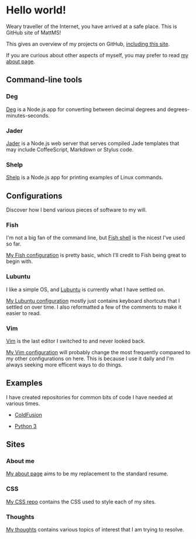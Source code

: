 # Hello world!

Weary traveller of the Internet, you have arrived at a safe place.
This is GitHub site of MattMS!

This gives an overview of my projects on GitHub,
[including this site](https://github.com/MattMS/mattms.github.io).

If you are curious about other aspects of myself, you may prefer to read
[my about page](http://about.mattms.info/).


## Command-line tools

### Deg

[Deg](https://github.com/MattMS/deg#degrees-conversions) is a Node.js
app for converting between decimal degrees and degrees-minutes-seconds.


### Jader

[Jader](https://github.com/MattMS/jader#jader---jade-server) is a
Node.js web server that serves compiled Jade templates that may include
CoffeeScript, Markdown or Stylus code.


### Shelp

[Shelp](https://github.com/MattMS/shelp#shell-help) is a Node.js app for
printing examples of Linux commands.


## Configurations

Discover how I bend various pieces of software to my will.


### Fish

I'm not a big fan of the command line, but [Fish shell](http://fishshell.com/)
is the nicest I've used so far.

[My Fish configuration](https://github.com/MattMS/my-fish-config)
is pretty basic, which I'll credit to Fish being great to begin with.


### Lubuntu

I like a simple OS, and [Lubuntu](http://lubuntu.net/) is currently what I have
settled on.

[My Lubuntu configuration](https://github.com/MattMS/my-lubuntu-config)
mostly just contains keyboard shortcuts that I settled on over time.
I also reformatted a few of the comments to make it easier to read.


### Vim

[Vim](http://www.vim.org/) is the last editor I switched to and never looked
back.

[My Vim configuration](https://github.com/MattMS/my-vim-config)
will probably change the most frequently compared to my other configurations on
here.
This is because I use it daily and I'm always seeking more efficent ways to do
things.


## Examples

I have created repositories for common bits of code I have needed at
various times.

- [ColdFusion](https://github.com/MattMS/ColdFusion_examples)

- [Python 3](https://github.com/MattMS/Python_3_examples)


## Sites

### About me

[My about page](http://about.mattms.info/) aims to be my replacement to
the standard resume.


### CSS

[My CSS repo](http://css.mattms.info/) contains the CSS used to style
each of my sites.


### Thoughts

[My thoughts](http://thoughts.mattms.info/) contains various topics of
interest that I am trying to resolve.
